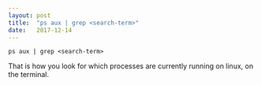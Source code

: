 ```yaml
---
layout: post
title:  "ps aux | grep <search-term>"
date:   2017-12-14
---
```


`ps aux | grep <search-term>`

That is how you look for which processes are currently running on linux, 
on the terminal.


